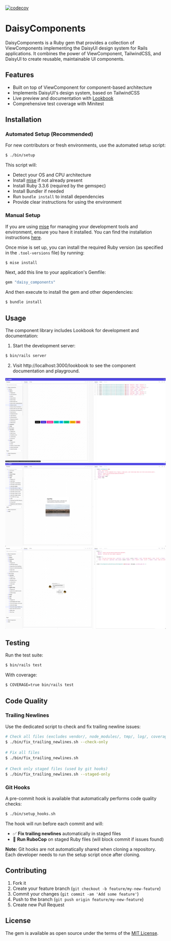 [![codecov](https://codecov.io/github/Nittarab/daisy_components/graph/badge.svg?token=7ZOMOEG3U9)](https://codecov.io/github/Nittarab/daisy_components)

# DaisyComponents

DaisyComponents is a Ruby gem that provides a collection of ViewComponents implementing the DaisyUI design system for Rails applications. It combines the power of ViewComponent, TailwindCSS, and DaisyUI to create reusable, maintainable UI components.

## Features

- Built on top of ViewComponent for component-based architecture
- Implements DaisyUI's design system, based on TailwindCSS
- Live preview and documentation with [Lookbook](https://github.com/lookbook-hq/lookbook)
- Comprehensive test coverage with Minitest

## Installation

### Automated Setup (Recommended)

For new contributors or fresh environments, use the automated setup script:

```bash
$ ./bin/setup
```

This script will:
- Detect your OS and CPU architecture
- Install [mise](https://mise.jdx.dev/) if not already present
- Install Ruby 3.3.6 (required by the gemspec)
- Install Bundler if needed
- Run `bundle install` to install dependencies
- Provide clear instructions for using the environment

### Manual Setup

If you are using [mise](https://mise.jdx.dev/) for managing your development tools and environment, ensure you have it installed. You can find the installation instructions [here](https://mise.jdx.dev/getting-started.html).

Once mise is set up, you can install the required Ruby version (as specified in the `.tool-versions` file) by running:

```bash
$ mise install
```

Next, add this line to your application's Gemfile:

```ruby
gem "daisy_components"
```

And then execute to install the gem and other dependencies:
```bash
$ bundle install
```

## Usage
The component library includes Lookbook for development and documentation:

1. Start the development server:
```bash
$ bin/rails server
```

2. Visit http://localhost:3000/lookbook to see the component documentation and playground.

![alt text](<docs/assets/2025-01_screeshot_1.png>)
![alt text](<docs/assets/2025-01_screeshot_2.png>)
![alt text](<docs/assets/2025-01_screeshot_3.png>)

## Testing

Run the test suite:

```bash
$ bin/rails test
```

With coverage:
```bash
$ COVERAGE=true bin/rails test
```

## Code Quality

### Trailing Newlines

Use the dedicated script to check and fix trailing newline issues:

```bash
# Check all files (excludes vendor/, node_modules/, tmp/, log/, coverage/, etc.)
$ ./bin/fix_trailing_newlines.sh --check-only

# Fix all files  
$ ./bin/fix_trailing_newlines.sh

# Check only staged files (used by git hooks)
$ ./bin/fix_trailing_newlines.sh --staged-only
```

### Git Hooks

A pre-commit hook is available that automatically performs code quality checks:

```bash
$ ./bin/setup_hooks.sh
```

The hook will run before each commit and will:
- ✅ **Fix trailing newlines** automatically in staged files
- 🔧 **Run RuboCop** on staged Ruby files (will block commit if issues found)

**Note:** Git hooks are not automatically shared when cloning a repository. Each developer needs to run the setup script once after cloning.

## Contributing

1. Fork it
2. Create your feature branch (`git checkout -b feature/my-new-feature`)
3. Commit your changes (`git commit -am 'Add some feature'`)
4. Push to the branch (`git push origin feature/my-new-feature`)
5. Create new Pull Request

## License

The gem is available as open source under the terms of the [MIT License](https://opensource.org/licenses/MIT).
